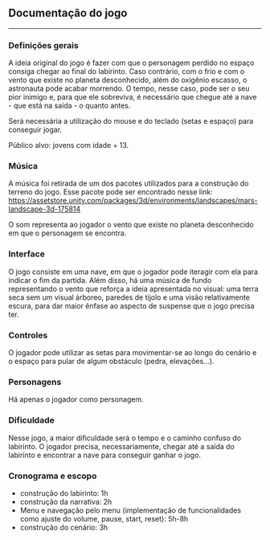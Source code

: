 ## Documentação do jogo

---

### Definições gerais

A ideia original do jogo é fazer com que o personagem perdido no espaço consiga chegar ao final do labirinto. Caso contrário, com o frio e com o vento que existe no planeta desconhecido, além do oxigênio escasso, o astronauta pode acabar morrendo. O tempo, nesse caso, pode ser o seu pior inimigo e, para que ele sobreviva, é necessário que chegue até a nave - que está na saída - o quanto antes.

Será necessária a utilização do mouse e do teclado (setas e espaço) para conseguir jogar.

Público alvo: jovens com idade + 13.

### Música

A música foi retirada de um dos pacotes utilizados para a construção do terreno do jogo. Esse pacote pode ser encontrado nesse link: https://assetstore.unity.com/packages/3d/environments/landscapes/mars-landscape-3d-175814

O som representa ao jogador o vento que existe no planeta desconhecido em que o personagem se encontra.

### Interface

O jogo consiste em uma nave, em que o jogador pode iteragir com ela para indicar o fim da partida. Além disso, há uma música de fundo representando o vento que reforça a ideia apresentada no visual: uma terra seca sem um visual árboreo, paredes de tijolo e uma visão relativamente escura, para dar maior ênfase ao aspecto de suspense que o jogo precisa ter.

### Controles

O jogador pode utilizar as setas para movimentar-se ao longo do cenário e o espaço para pular de algum obstáculo (pedra, elevações...).

### Personagens

Há apenas o jogador como personagem.

### Dificuldade

Nesse jogo, a maior dificuldade será o tempo e o caminho confuso do labirinto. O jogador precisa, necessariamente, chegar até a saída do labirinto e encontrar a nave para conseguir ganhar o jogo.

### Cronograma e escopo

- construção do labirinto: 1h
- construção da narrativa: 2h
- Menu e navegação pelo menu (implementação de funcionalidades como ajuste do volume, pause, start, reset): 5h-8h
- construção do cenário: 3h
